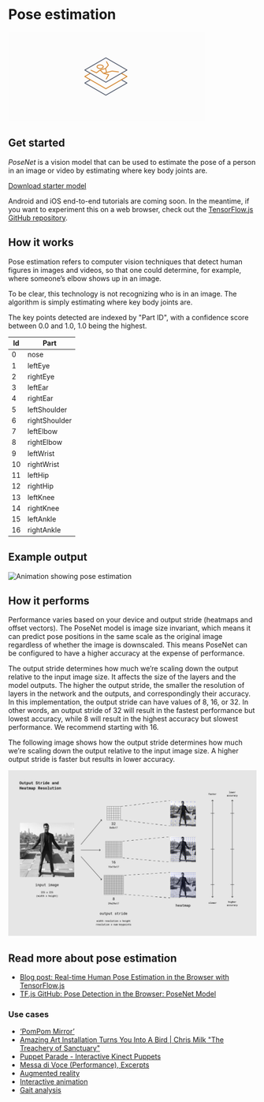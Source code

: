 # Pose estimation

<img src="../images/pose.png" class="attempt-right" />

## Get started

_PoseNet_ is a vision model that can be used to estimate the pose of a person in
an image or video by estimating where key body joints are.

<a class="button button-primary" href="https://storage.googleapis.com/download.tensorflow.org/models/tflite/gpu/multi_person_mobilenet_v1_075_float.tflite">Download
starter model</a>

Android and iOS end-to-end tutorials are coming soon. In the meantime, if you
want to experiment this on a web browser, check out the
<a href="https://github.com/tensorflow/tfjs-models/tree/master/posenet">TensorFlow.js
GitHub repository</a>.

## How it works

Pose estimation refers to computer vision techniques that detect human figures
in images and videos, so that one could determine, for example, where someone’s
elbow shows up in an image.

To be clear, this technology is not recognizing who is in an image. The
algorithm is simply estimating where key body joints are.

The key points detected are indexed by "Part ID", with a confidence score
between 0.0 and 1.0, 1.0 being the highest.

<table style="width: 30%;">
  <thead>
    <tr>
      <th>Id</th>
      <th>Part</th>
    </tr>
  </thead>
  <tbody>
    <tr>
      <td>0</td>
      <td>nose</td>
    </tr>
    <tr>
      <td>1</td>
      <td>leftEye</td>
    </tr>
    <tr>
      <td>2</td>
      <td>rightEye</td>
    </tr>
    <tr>
      <td>3</td>
      <td>leftEar</td>
    </tr>
    <tr>
      <td>4</td>
      <td>rightEar</td>
    </tr>
    <tr>
      <td>5</td>
      <td>leftShoulder</td>
    </tr>
    <tr>
      <td>6</td>
      <td>rightShoulder</td>
    </tr>
    <tr>
      <td>7</td>
      <td>leftElbow</td>
    </tr>
    <tr>
      <td>8</td>
      <td>rightElbow</td>
    </tr>
    <tr>
      <td>9</td>
      <td>leftWrist</td>
    </tr>
    <tr>
      <td>10</td>
      <td>rightWrist</td>
    </tr>
    <tr>
      <td>11</td>
      <td>leftHip</td>
    </tr>
    <tr>
      <td>12</td>
      <td>rightHip</td>
    </tr>
    <tr>
      <td>13</td>
      <td>leftKnee</td>
    </tr>
    <tr>
      <td>14</td>
      <td>rightKnee</td>
    </tr>
    <tr>
      <td>15</td>
      <td>leftAnkle</td>
    </tr>
    <tr>
      <td>16</td>
      <td>rightAnkle</td>
    </tr>
  </tbody>
</table>

## Example output

<img alt="Animation showing pose estimation" src="https://www.tensorflow.org/images/lite/models/pose_estimation.gif"/>

## How it performs

Performance varies based on your device and output stride (heatmaps and offset
vectors). The PoseNet model is image size invariant, which means it can predict
pose positions in the same scale as the original image regardless of whether the
image is downscaled. This means PoseNet can be configured to have a higher
accuracy at the expense of performance.

The output stride determines how much we’re scaling down the output relative to
the input image size. It affects the size of the layers and the model outputs.
The higher the output stride, the smaller the resolution of layers in the
network and the outputs, and correspondingly their accuracy. In this
implementation, the output stride can have values of 8, 16, or 32. In other
words, an output stride of 32 will result in the fastest performance but lowest
accuracy, while 8 will result in the highest accuracy but slowest performance.
We recommend starting with 16.

The following image shows how the output stride determines how much we’re
scaling down the output relative to the input image size. A higher output stride
is faster but results in lower accuracy.

<img alt="Output stride and heatmap resolution" src="../images/output_stride.png" >

## Read more about pose estimation

<ul>
  <li><a href="https://medium.com/tensorflow/real-time-human-pose-estimation-in-the-browser-with-tensorflow-js-7dd0bc881cd5">Blog post: Real-time Human Pose Estimation in the Browser with TensorFlow.js</a></li>
  <li><a href="https://github.com/tensorflow/tfjs-models/tree/master/posenet">TF.js GitHub: Pose Detection in the Browser: PoseNet Model</a></li>
</ul>

### Use cases

<ul>
  <li><a href="https://vimeo.com/128375543">‘PomPom Mirror’</a></li>
  <li><a href="https://youtu.be/I5__9hq-yas">Amazing Art Installation Turns You Into A Bird | Chris Milk "The Treachery of Sanctuary"</a></li>
  <li><a href="https://vimeo.com/34824490">Puppet Parade - Interactive Kinect Puppets</a></li>
  <li><a href="https://vimeo.com/2892576">Messa di Voce (Performance), Excerpts</a></li>
  <li><a href="https://www.instagram.com/p/BbkKLiegrTR/">Augmented reality</a></li>
  <li><a href="https://www.instagram.com/p/Bg1EgOihgyh/">Interactive animation</a></li>
  <li><a href="https://www.runnersneed.com/expert-advice/gear-guides/gait-analysis.html">Gait analysis</a></li>
</ul>
